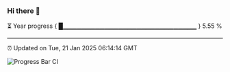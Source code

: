 ### Hi there 👋

⏳ Year progress { █▁▁▁▁▁▁▁▁▁▁▁▁▁▁▁▁▁▁▁▁▁▁▁▁▁▁▁▁▁ } 5.55 %

---

⏰ Updated on Tue, 21 Jan 2025 06:14:14 GMT

![Progress Bar CI](https://github.com/Shyam-Makwana/GitHub-Actions-Demo/workflows/Progress%20Bar%20CI/badge.svg)
